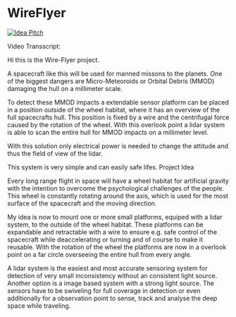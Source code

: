 # WireFlyer

[![Idea Pitch](https://img.youtube.com/vi/dxDtconydNI/0.jpg)](https://www.youtube.com/watch?v=dxDtconydNI)

Video Transscript:

Hi this is the Wire-Flyer project.

A spacecraft like this will be used for manned missons to the planets. One of the biggest dangers are Micro-Meteoroids or Orbital Debris (MMOD) damaging the hull on a millimeter scale.

To detect these MMOD impacts a extendable sensor platform can be placed in a position outside of the wheel habitat, where it has an overview of the full spacecrafts hull. This position is fixed by a wire and the centrifugal force caused by the rotation of the wheel. With this overlook point a lidar system is able to scan the entire hull for MMOD impacts on a millimeter level.

With this solution only electrical power is needed to change the attitude and thus the field of view of the lidar.

This system is very simple and can easily safe lifes.
Project Idea

Every long range flight in space will have a wheel habitat for artificial gravity with the intention to overcome the psychological challenges of the people. This wheel is constantly rotating around the axis, which is used for the most surface of the spacecraft and the moving direction.

My idea is now to mount one or more small platforms, equiped with a lidar system, to the outside of the wheel habitat. These platforms can be expandable and retractable with a wire to ensure e.g. safe control of the spacecraft while deaccelerating or turning and of course to make it reusable. With the rotation of the wheel the platforms are now in a overlook point on a far circle overseeing the entire hull from every angle.

A lidar system is the easiest and most accurate sensoring system for detection of very small inconsistency without an consistent light source. Another option is a image based system with a strong light source.
The sensors have to be swiveling for full coverage in detection or even additionally for a observation point to sense, track and analyse the deep space while traveling.